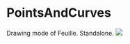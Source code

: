 PointsAndCurves
===============

Drawing mode of Feuille. Standalone.
<img src="http://img571.imageshack.us/img571/2769/eh7l.png" />
